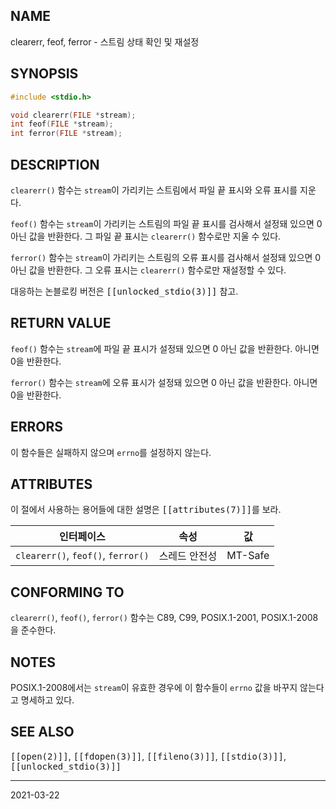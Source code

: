 ## NAME

clearerr, feof, ferror - 스트림 상태 확인 및 재설정

## SYNOPSIS

```c
#include <stdio.h>

void clearerr(FILE *stream);
int feof(FILE *stream);
int ferror(FILE *stream);
```

## DESCRIPTION

`clearerr()` 함수는 `stream`이 가리키는 스트림에서 파일 끝 표시와 오류 표시를 지운다.

`feof()` 함수는 `stream`이 가리키는 스트림의 파일 끝 표시를 검사해서 설정돼 있으면 0 아닌 값을 반환한다. 그 파일 끝 표시는 `clearerr()` 함수로만 지울 수 있다.

`ferror()` 함수는 `stream`이 가리키는 스트림의 오류 표시를 검사해서 설정돼 있으면 0 아닌 값을 반환한다. 그 오류 표시는 `clearerr()` 함수로만 재설정할 수 있다.

대응하는 논블로킹 버전은 <tt>[[unlocked_stdio(3)]]</tt> 참고.

## RETURN VALUE

`feof()` 함수는 `stream`에 파일 끝 표시가 설정돼 있으면 0 아닌 값을 반환한다. 아니면 0을 반환한다.

`ferror()` 함수는 `stream`에 오류 표시가 설정돼 있으면 0 아닌 값을 반환한다. 아니면 0을 반환한다.

## ERRORS

이 함수들은 실패하지 않으며 `errno`를 설정하지 않는다.

## ATTRIBUTES

이 절에서 사용하는 용어들에 대한 설명은 <tt>[[attributes(7)]]</tt>를 보라.

| 인터페이스 | 속성 | 값 |
| --- | --- | --- |
| `clearerr()`, `feof()`, `ferror()` | 스레드 안전성 | MT-Safe |

## CONFORMING TO

`clearerr()`, `feof()`, `ferror()` 함수는 C89, C99, POSIX.1-2001, POSIX.1-2008을 준수한다.

## NOTES

POSIX.1-2008에서는 `stream`이 유효한 경우에 이 함수들이 `errno` 값을 바꾸지 않는다고 명세하고 있다.

## SEE ALSO

<tt>[[open(2)]]</tt>, <tt>[[fdopen(3)]]</tt>, <tt>[[fileno(3)]]</tt>, <tt>[[stdio(3)]]</tt>, <tt>[[unlocked_stdio(3)]]</tt>

----

2021-03-22

